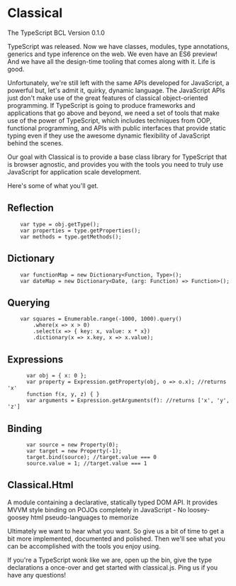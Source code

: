 # Classical
The TypeScript BCL 
Version 0.1.0


TypeScript was released. 
Now we have classes, modules, type annotations, generics and type inference on the web. We even have an ES6 preview! 
And we have all the design-time tooling that comes along with it. 
Life is good.


Unfortunately, we're still left with the same APIs developed for JavaScript, a powerful but, let's admit it, quirky, dynamic language. 
The JavaScript APIs just don't make use of the great features of classical object-oriented programming. If TypeScript is going to produce 
frameworks and applications that go above and beyond, we need a set of tools that make use of the power of TypeScript, which includes 
techniques from OOP, functional programming, and APIs with public interfaces that provide static typing even if they use the awesome 
dynamic flexibility of JavaScript behind the scenes. 


Our goal with Classical is to provide a base class library for TypeScript that is browser agnostic, and provides
you with the tools you need to truly use JavaScript for application scale development. 


Here's some of what you'll get.

## Reflection
```
	var type = obj.getType();
	var properties = type.getProperties();
    var methods = type.getMethods();
```

## Dictionary
```
	var functionMap = new Dictionary<Function, Type>();
	var dateMap = new Dictionary<Date, (arg: Function) => Function>();
```
     
## Querying
```
    var squares = Enumerable.range(-1000, 1000).query()
		.where(x => x > 0)
        .select(x => { key: x, value: x * x})
        .dictionary(x => x.key, x => x.value);
```
  
## Expressions
```
	  var obj = { x: 0 };
	  var property = Expression.getProperty(obj, o => o.x); //returns 'x'
	  function f(x, y, z) { }
	  var arguments = Expression.getArguments(f): //returns ['x', 'y', 'z']
```
	  
## Binding
```
	  var source = new Property(0);
	  var target = new Property(-1);
	  target.bind(source); //target.value === 0
	  source.value = 1; //target.value === 1
```

## Classical.Html
A module containing a declarative, statically typed DOM API.
It provides MVVM style binding on POJOs completely in JavaScript -
No loosey-goosey html pseudo-languages to memorize

Ultimately we want to hear what you want. 
So give us a bit of time to get a bit more implemented, documented and polished.
Then we'll see what you can be accomplished with the tools you enjoy using.

If you're a TypeScript wonk like we are, open up the bin, give the type declarations a once-over and get started with classical.js.
Ping us if you have any questions!

